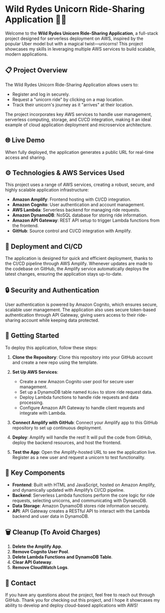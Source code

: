 # Wild Rydes Unicorn Ride-Sharing Application 🦄🚗

Welcome to the **Wild Rydes Unicorn Ride-Sharing Application**, a full-stack project designed for serverless deployment on AWS, inspired by the popular Uber model but with a magical twist—unicorns! This project showcases my skills in leveraging multiple AWS services to build scalable, modern applications.

## 📋 Project Overview

The Wild Rydes Unicorn Ride-Sharing Application allows users to:
- Register and log in securely.
- Request a "unicorn ride" by clicking on a map location.
- Track their unicorn's journey as it "arrives" at their location.

The project incorporates key AWS services to handle user management, serverless computing, storage, and CI/CD integration, making it an ideal example of cloud application deployment and microservice architecture.

## 🌐 Live Demo
When fully deployed, the application generates a public URL for real-time access and sharing.

## ⚙️ Technologies & AWS Services Used

This project uses a range of AWS services, creating a robust, secure, and highly scalable application infrastructure:

- **Amazon Amplify**: Frontend hosting with CI/CD integration.
- **Amazon Cognito**: User authentication and account management.
- **AWS Lambda**: Serverless backend for managing ride requests.
- **Amazon DynamoDB**: NoSQL database for storing ride information.
- **Amazon API Gateway**: REST API setup to trigger Lambda functions from the frontend.
- **GitHub**: Source control and CI/CD integration with Amplify.

## 🚀 Deployment and CI/CD

The application is designed for quick and efficient deployment, thanks to the CI/CD pipeline through AWS Amplify. Whenever updates are made to the codebase on GitHub, the Amplify service automatically deploys the latest changes, ensuring the application stays up-to-date.

## 🔒 Security and Authentication

User authentication is powered by Amazon Cognito, which ensures secure, scalable user management. The application also uses secure token-based authentication through API Gateway, giving users access to their ride-sharing account while keeping data protected.

## 📑 Getting Started

To deploy this application, follow these steps:

1. **Clone the Repository**:
   Clone this repository into your GitHub account and create a new repo using the template.

2. **Set Up AWS Services**:
   - Create a new Amazon Cognito user pool for secure user management.
   - Set up a DynamoDB table named `Rides` to store ride request data.
   - Deploy Lambda functions to handle ride requests and data processing.
   - Configure Amazon API Gateway to handle client requests and integrate with Lambda.

3. **Connect Amplify with GitHub**:
   Connect your Amplify app to this GitHub repository to set up continuous deployment.

4. **Deploy**:
   Amplify will handle the rest! It will pull the code from GitHub, deploy the backend resources, and host the frontend.

5. **Test the App**:
   Open the Amplify-hosted URL to see the application live. Register as a new user and request a unicorn to test functionality.

## 🧩 Key Components

- **Frontend**: Built with HTML and JavaScript, hosted on Amazon Amplify, and dynamically updated with Amplify’s CI/CD pipeline.
- **Backend**: Serverless Lambda functions perform the core logic for ride requests, selecting unicorns, and communicating with DynamoDB.
- **Data Storage**: Amazon DynamoDB stores ride information securely.
- **API**: API Gateway creates a RESTful API to interact with the Lambda backend and user data in DynamoDB.

## 🗑️ Cleanup (To Avoid Charges)

1. **Delete the Amplify App**.
2. **Remove Cognito User Pool**.
3. **Delete Lambda Functions and DynamoDB Table**.
4. **Clear API Gateway**.
5. **Remove CloudWatch Logs**.

## 📧 Contact

If you have any questions about the project, feel free to reach out through GitHub. Thank you for checking out this project, and I hope it showcases my ability to develop and deploy cloud-based applications with AWS!
